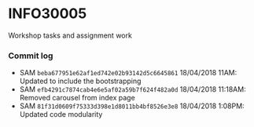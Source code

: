 # INFO30005
Workshop tasks and assignment work

### Commit log ###

* SAM `beba677951e62af1ed742e02b93142d5c6645861` 18/04/2018 11AM: Updated to include the bootstrapping
* SAM `efb4291c7874cab4e6e5af02a59b7f624f482a0d` 18/04/2018 11:18AM: Removed carousel from index page 
* SAM `81f31d0609f75333d398e1d8011bb4bf8526e3e8` 18/04/2018 1:08PM: Updated code modularity